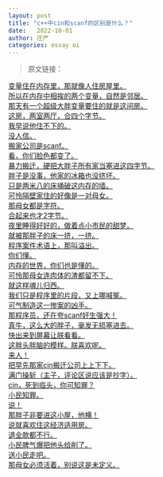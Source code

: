 ```yaml
---
layout: post
title: "c++中cin和scanf的区别是什么？"
date:   2022-10-01
author: 庄严
categories: essay oi
---
```


> 原文链接：<a href="https://www.zhihu.com/question/56295735/answer/148665645" target="_blank">  

变量住在内存里，那就像人住房屋里。  
所以在内存中相挨的两个变量，自然是邻居。  
那天有一个超级大胖变量要住的就是这间房。  
这房，两室两厅，合四个字节。  
我早说他住不下的。  
没人信。  
搬家公司是scanf。  
看，你们脸色都变了。  
暴力搬迁，硬把大胖子所有家当塞进这四字节。  
胖子是没事，他家的冰箱也没挤坏。  
只是两米八的床捅破这内存的墙。  
可怜隔壁家住的好像是一对母女。  
那母女都是字符。  
合起来也才2字节。  
夜里睡得好好的，做着点小市民的甜梦。  
就被那胖子的床一挤，一挤。  
程序案件术语上，那叫溢出。  
你们懂。  
内存的世界，你们也是懂的。  
可怜那母女连肉体的渣都留不下。  
就这样魂儿归西。  
我们只是程序里的片段，又上哪喊冤。  
可气制造这一惨案的凶手。  
那程序员，还在夸scanf好生强大！  
真牛，这么大的胖子，毫发无损塞进去。  
快出来到屏幕让朕看看。  
这胖头胖脑的模样。朕喜欢呢。  
来人！  
把早先那家cin搬迁公司上上下下。  
满门操斩（主子，评论区说应该是抄字）。  
cin，死到临头，你可知罪？  
小民知罪。  
说！  
那胖子非要进这小屋，他横！  
说就喜欢住这经济适用房。  
退全款都不行。  
小民脾气爆把他头给削了。  
送小民走吧。  
那母女必须活着，别说这是未定义。